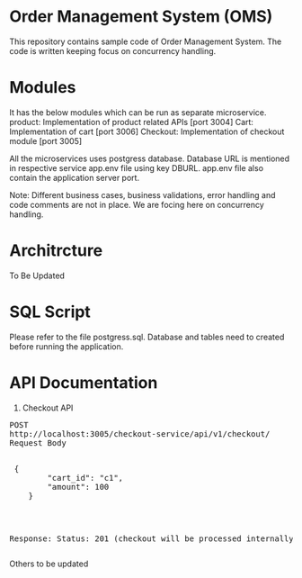 # Order Management System (OMS)
This repository contains sample code of Order Management System. The code is written keeping focus on
concurrency handling.

# Modules
It has the below modules which can be run as separate microservice.
product: Implementation of product related APIs [port 3004]
Cart: Implementation of cart [port 3006]
Checkout: Implementation of checkout module [port 3005]

All the microservices uses postgress database. Database URL is mentioned in respective
service app.env file using key DBURL. app.env file also contain the application server port.

Note: Different business cases, business validations, error handling and code comments are not in place.
We are focing here on concurrency handling.

# Architrcture
To Be Updated


# SQL Script
Please refer to the file postgress.sql. Database and tables need to created before
running the application.


# API Documentation
1. Checkout API
<pre>POST
http://localhost:3005/checkout-service/api/v1/checkout/
Request Body
    <pre> {
        "cart_id": "c1",
        "amount": 100
    } </pre>

Response: 
    Status: 201 (checkout will be processed internally) </pre>

Others to be updated
